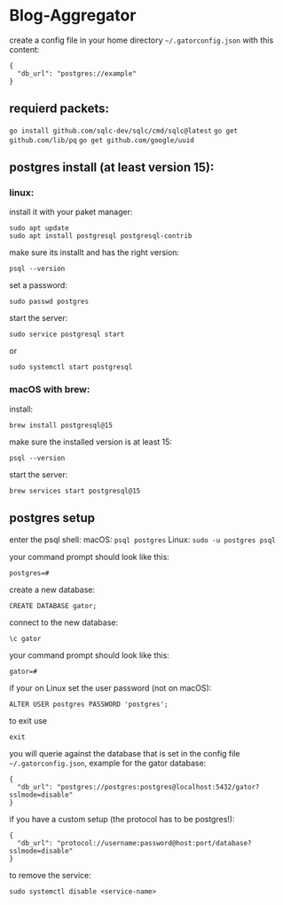 # Blog-Aggregator
create a config file in your home directory `~/.gatorconfig.json` with this content:
```
{
  "db_url": "postgres://example"
}
```
## requierd packets:
`go install github.com/sqlc-dev/sqlc/cmd/sqlc@latest`
`go get github.com/lib/pq`
`go get github.com/google/uuid`

## postgres install (at least version 15):
### linux:
install it with your paket manager:
```
sudo apt update
sudo apt install postgresql postgresql-contrib
```
make sure its installt and has the right version:
```
psql --version
```
set a password:
```
sudo passwd postgres
```
start the server:
```
sudo service postgresql start
```
or
```
sudo systemctl start postgresql
```

### macOS with brew:
install:
```
brew install postgresql@15
```
make sure the installed version is at least 15:
```
psql --version
```
start the server:
```
brew services start postgresql@15
```
## postgres setup
enter the psql shell:
macOS: ```psql postgres```
Linux: ```sudo -u postgres psql```

your command prompt should look like this:
```
postgres=#
```
create a new database:
```
CREATE DATABASE gator;
```
connect to the new database:
```
\c gator
```
your command prompt should look like this:
```
gator=#
```
if your on Linux set the user password (not on macOS):
```
ALTER USER postgres PASSWORD 'postgres';
```
to exit use
```
exit
```
you will querie against the database that is set in the config file `~/.gatorconfig.json`, example for the gator database:
```
{
  "db_url": "postgres://postgres:postgres@localhost:5432/gator?sslmode=disable"
}
```
if you have a custom setup (the protocol has to be postgres!):
```
{
  "db_url": "protocol://username:password@host:port/database?sslmode=disable"
}
```
to remove the service:
```
sudo systemctl disable <service-name>
```